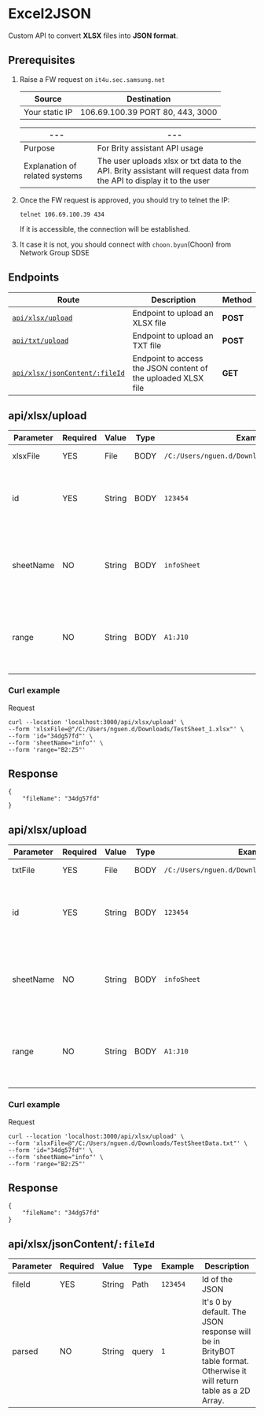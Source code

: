 # Excel2JSON

Custom API to convert **XLSX** files into **JSON format**.

## Prerequisites

1. Raise a FW request on `it4u.sec.samsung.net`

   | Source         | Destination                      |
   | -------------- | -------------------------------- |
   | Your static IP | 106.69.100.39 PORT 80, 443, 3000 |

   | ---                            | ---                                                                                                                    |
   | ------------------------------ | ---------------------------------------------------------------------------------------------------------------------- |
   | Purpose                        | For Brity assistant API usage                                                                                          |
   | Explanation of related systems | The user uploads xlsx or txt data to the API. Brity assistant will request data from the API to display it to the user |

1. Once the FW request is approved, you should try to telnet the IP:

   ```
   telnet 106.69.100.39 434
   ```

   If it is accessible, the connection will be established.

1. It case it is not, you should connect with `choon.byun`(Choon) from Network Group SDSE

## <a id="endpoints"></a> Endpoints

| Route                                      | Description                                                   | Method   |
| ------------------------------------------ | ------------------------------------------------------------- | -------- |
| [`api/xlsx/upload`](#upload)               | Endpoint to upload an XLSX file                               | **POST** |
| [`api/txt/upload`](#uploadTxt)             | Endpoint to upload an TXT file                                | **POST** |
| [`api/xlsx/jsonContent/:fileId`](#getJson) | Endpoint to access the JSON content of the uploaded XLSX file | **GET**  |

## <a id="upload"></a> api/xlsx/upload

| Parameter | Required | Value  | Type | Example                                        | Description                                                            |
| --------- | -------- | ------ | ---- | ---------------------------------------------- | ---------------------------------------------------------------------- |
| xlsxFile  | YES      | File   | BODY | `/C:/Users/nguen.d/Downloads/TestSheet_1.xlsx` | The excel file to parse                                                |
| id        | YES      | String | BODY | `123454`                                       | Id of the output json. Has to be at lest 6 characters long             |
| sheetName | NO       | String | BODY | `infoSheet`                                    | Sheet name to parse data from. If not provided, first sheet by default |
| range     | NO       | String | BODY | `A1:J10`                                       | Sheet range of data. If not provided, gets all data by default         |

### Curl example

Request

```
curl --location 'localhost:3000/api/xlsx/upload' \
--form 'xlsxFile=@"/C:/Users/nguen.d/Downloads/TestSheet_1.xlsx"' \
--form 'id="34dg57fd"' \
--form 'sheetName="info"' \
--form 'range="B2:Z5"'
```

## Response

```
{
    "fileName": "34dg57fd"
}
```

## <a id="uploadTxt"></a> api/xlsx/upload

| Parameter | Required | Value  | Type | Example                                         | Description                                                            |
| --------- | -------- | ------ | ---- | ----------------------------------------------- | ---------------------------------------------------------------------- |
| txtFile   | YES      | File   | BODY | `/C:/Users/nguen.d/Downloads/TestSheetData.txt` | The txt file to parse                                                  |
| id        | YES      | String | BODY | `123454`                                        | Id of the output json. Has to be at lest 6 characters long             |
| sheetName | NO       | String | BODY | `infoSheet`                                     | Sheet name to parse data from. If not provided, first sheet by default |
| range     | NO       | String | BODY | `A1:J10`                                        | Sheet range of data. If not provided, gets all data by default         |

### Curl example

Request

```
curl --location 'localhost:3000/api/xlsx/upload' \
--form 'xlsxFile=@"/C:/Users/nguen.d/Downloads/TestSheetData.txt"' \
--form 'id="34dg57fd"' \
--form 'sheetName="info"' \
--form 'range="B2:Z5"'
```

## Response

```
{
    "fileName": "34dg57fd"
}
```

## <a id="getJson"></a> api/xlsx/jsonContent/`:fileId`

| Parameter | Required | Value  | Type  | Example  | Description                                                                                                          |
| --------- | -------- | ------ | ----- | -------- | -------------------------------------------------------------------------------------------------------------------- |
| fileId    | YES      | String | Path  | `123454` | Id of the JSON                                                                                                       |
| parsed    | NO       | String | query | `1`      | It's 0 by default. The JSON response will be in BrityBOT table format. Otherwise it will return table as a 2D Array. |
